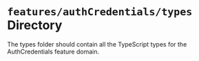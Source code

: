 # `features/authCredentials/types` Directory

The types folder should contain all the TypeScript types for the AuthCredentials feature domain.
